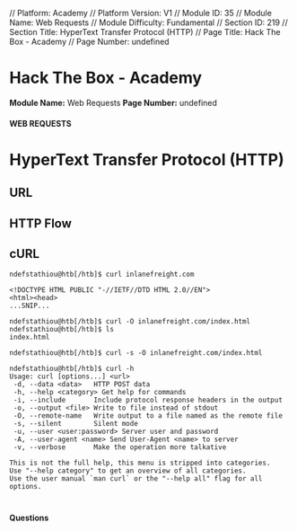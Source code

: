 // Platform: Academy
// Platform Version: V1
// Module ID: 35
// Module Name: Web Requests
// Module Difficulty: Fundamental
// Section ID: 219
// Section Title: HyperText Transfer Protocol (HTTP)
// Page Title: Hack The Box - Academy
// Page Number: undefined

# Hack The Box - Academy

**Module Name:** Web Requests **Page Number:** undefined

#### 

#### WEB REQUESTS

# HyperText Transfer Protocol (HTTP)

## URL

## HTTP Flow

## cURL

``` shell-session
ndefstathiou@htb[/htb]$ curl inlanefreight.com

<!DOCTYPE HTML PUBLIC "-//IETF//DTD HTML 2.0//EN">
<html><head>
...SNIP...
```

``` shell-session
ndefstathiou@htb[/htb]$ curl -O inlanefreight.com/index.html
ndefstathiou@htb[/htb]$ ls
index.html
```

``` shell-session
ndefstathiou@htb[/htb]$ curl -s -O inlanefreight.com/index.html
```

``` shell-session
ndefstathiou@htb[/htb]$ curl -h
Usage: curl [options...] <url>
 -d, --data <data>   HTTP POST data
 -h, --help <category> Get help for commands
 -i, --include       Include protocol response headers in the output
 -o, --output <file> Write to file instead of stdout
 -O, --remote-name   Write output to a file named as the remote file
 -s, --silent        Silent mode
 -u, --user <user:password> Server user and password
 -A, --user-agent <name> Send User-Agent <name> to server
 -v, --verbose       Make the operation more talkative

This is not the full help, this menu is stripped into categories.
Use "--help category" to get an overview of all categories.
Use the user manual `man curl` or the "--help all" flag for all options.
```

# 

# 

#### Questions

####